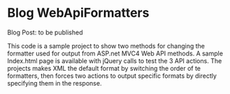 Blog WebApiFormatters
=====================

Blog Post: to be published

This code is a sample project to show two methods for changing the formatter used for 
output from ASP.net MVC4 Web API methods. A sample Index.html page is available with
jQuery calls to test the 3 API actions. The projects makes XML the default format by
switching the order of te formatters, then forces two actions to output specific 
formats by directly specifying them in the response.

